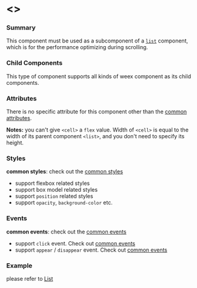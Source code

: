 # &lt;<cell>&gt;

### Summary

This component must be used as a subcomponent of a [`list`](list.md) component, which is for the performance optimizing during scrolling.

### Child Components

This type of component supports all kinds of weex component as its child components.

### Attributes

There is no specific attribute for this component other than the [common attributes](../references/common-attrs.md).

**Notes:** you can't give `<cell>` a `flex` value. Width of `<cell>` is equal to the width of its parent component `<list>`, and you don't need to specify its height.

### Styles

**common styles**: check out the [common styles](../references/common-attrs.md)

- support flexbox related styles
- support box model related styles
- support ``position`` related styles
- support ``opacity``, ``background-color`` etc.

### Events

**common events**: check out the [common events](../references/common-event.md)

- support `click` event. Check out [common events](../references/common-event.md)
- support `appear` / `disappear` event. Check out [common events](../references/common-event.md)

### Example

please refer to [List](list.md)
